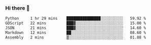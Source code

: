 ### Hi there 👋

<!--START_SECTION:waka-->

```txt
Python     1 hr 29 mins    ███████████████░░░░░░░░░░   59.92 %
GDScript   22 mins         ███▓░░░░░░░░░░░░░░░░░░░░░   15.00 %
JSON       21 mins         ███▓░░░░░░░░░░░░░░░░░░░░░   14.60 %
Markdown   12 mins         ██░░░░░░░░░░░░░░░░░░░░░░░   08.60 %
Assembly   2 mins          ▒░░░░░░░░░░░░░░░░░░░░░░░░   01.88 %
```

<!--END_SECTION:waka-->
